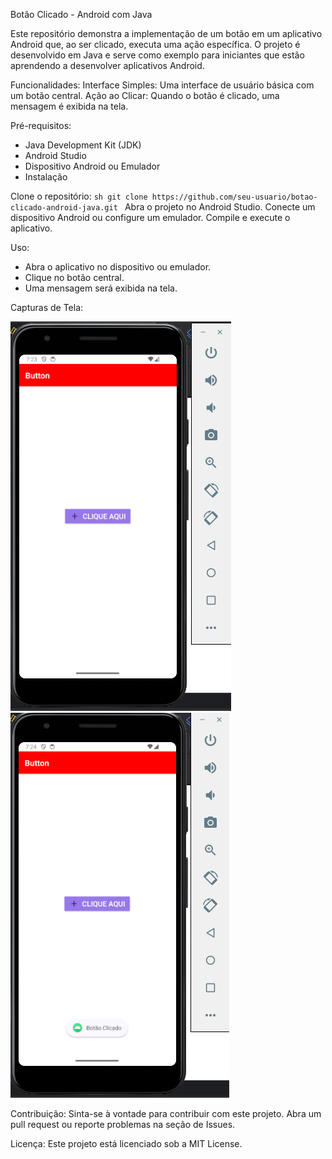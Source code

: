 Botão Clicado - Android com Java

Este repositório demonstra a implementação de um botão em um aplicativo Android que, ao ser clicado, executa uma ação específica. O projeto é desenvolvido em Java e serve como exemplo para iniciantes que estão aprendendo a desenvolver aplicativos Android.

Funcionalidades:
Interface Simples: Uma interface de usuário básica com um botão central.
Ação ao Clicar: Quando o botão é clicado, uma mensagem é exibida na tela.

Pré-requisitos:
- Java Development Kit (JDK)
- Android Studio
- Dispositivo Android ou Emulador
- Instalação

Clone o repositório:
    ```sh
    git clone https://github.com/seu-usuario/botao-clicado-android-java.git
    ```
Abra o projeto no Android Studio.
Conecte um dispositivo Android ou configure um emulador.
Compile e execute o aplicativo.

Uso:
- Abra o aplicativo no dispositivo ou emulador.
- Clique no botão central.
- Uma mensagem será exibida na tela.

Capturas de Tela:

![Telas do projeto](https://github.com/Paula-Thamyres/Button/blob/master/img01.png)
![Telas do projeto](https://github.com/Paula-Thamyres/Button/blob/master/img02.png)


Contribuição:
Sinta-se à vontade para contribuir com este projeto. Abra um pull request ou reporte problemas na seção de Issues.

Licença:
Este projeto está licenciado sob a MIT License.


